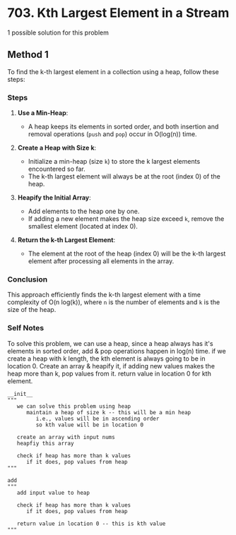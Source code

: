 # 703. Kth Largest Element in a Stream

1 possible solution for this problem  

## Method 1

To find the k-th largest element in a collection using a heap, follow these steps:

### Steps

1. **Use a Min-Heap**:
   - A heap keeps its elements in sorted order, and both insertion and removal operations (`push` and `pop`) occur in O(log(n)) time.

2. **Create a Heap with Size k**:
   - Initialize a min-heap (size `k`) to store the k largest elements encountered so far.
   - The k-th largest element will always be at the root (index 0) of the heap.

3. **Heapify the Initial Array**:
   - Add elements to the heap one by one.
   - If adding a new element makes the heap size exceed `k`, remove the smallest element (located at index 0).

4. **Return the k-th Largest Element**:
   - The element at the root of the heap (index 0) will be the k-th largest element after processing all elements in the array.

### Conclusion

This approach efficiently finds the k-th largest element with a time complexity of O(n log(k)), where `n` is the number of elements and `k` is the size of the heap.


### Self Notes
To solve this problem, we can use a heap, since a heap always has it's elements in sorted order, add & pop operations happen in log(n) time. if we create a heap with k length, the kth element is always going to be in location 0. Create an array & heapify it, if adding new values makes the heap more than k, pop values from it. return value in location 0 for kth element.


```
__init__
"""
   we can solve this problem using heap
      maintain a heap of size k -- this will be a min heap
         i.e., values will be in ascending order
         so kth value will be in location 0

   create an array with input nums
   heapfiy this array

   check if heap has more than k values
      if it does, pop values from heap
"""

add
"""
   add input value to heap

   check if heap has more than k values
      if it does, pop values from heap
   
   return value in location 0 -- this is kth value
"""
```
